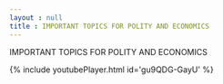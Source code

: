 ```yaml
---
layout : null
title : IMPORTANT TOPICS FOR POLITY AND ECONOMICS
---
```


IMPORTANT TOPICS FOR POLITY AND ECONOMICS



{% include youtubePlayer.html id='gu9QDG-GayU' %}
